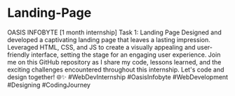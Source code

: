 # Landing-Page
OASIS INFOBYTE [1 month internship]
Task 1: Landing Page
Designed and developed a captivating landing page that leaves a lasting impression. Leveraged HTML, CSS, and JS to create a visually appealing and user-friendly interface, setting the stage for an engaging user experience.
Join me on this GitHub repository as I share my code, lessons learned, and the exciting challenges encountered throughout this internship. Let's code and design together! 🌐✨ #WebDevInternship #OasisInfobyte #WebDevelopment #Designing #CodingJourney



